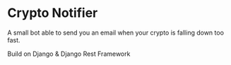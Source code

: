 # Crypto Notifier

A small bot able to send you an email when your crypto is falling down 
too fast.

Build on Django & Django Rest Framework

